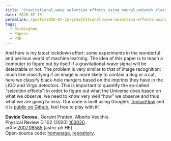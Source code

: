 ```yaml
---
title: 'Gravitational-wave selection effects using neural-network classifiers'
date: 2020-07-15
permalink: /posts/2020-07-15-gravitational-wave-selection-effects-using-neural-network-classifiers
tags:
  - Birmingham
  - Papers
  - PRD
---
```


And here is my latest lockdown effort: some experiments in the wonderful and perilous world of machine learning. The idea of this paper is to teach a computer to figure out by itself if a gravitational-wave signal will be detectable or not. The problem is very similar to that of image recognition: much like classifying if an image is more likely to contain a dog or a cat, here we classify black-hole mergers based on the imprints they have in the LIGO and Virgo detectors. This is important to quantify the so-called “selection effects”: in order to figure out what the Universe does based on what we observe, we need to know very well “how” we observe and thus what we are going to miss. Our code is built using Google’s [TensorFlow](<https://www.tensorflow.org/>) and it is [public on Github](<https://github.com/dgerosa/pdetclassifier>), feel free to play with it! 

**Davide Gerosa** , Geraint Pratten, Alberto Vecchio.  
Physical Review D 102 (2020) [103020](<https://link.aps.org/doi/10.1103/PhysRevD.102.103020>).  
arXiv:[2007.06585](<https://arxiv.org/abs/2006.06647>) [astro-ph.HE]  
Open-source code: [homepage](<../../../../../index.html?p=3529>), [repository](<https://github.com/dgerosa/pdetclassifier>).

